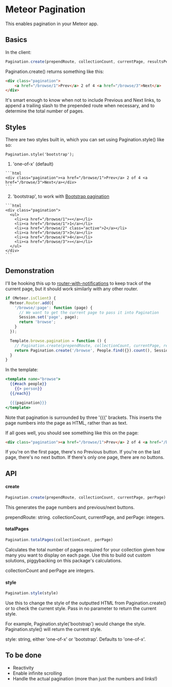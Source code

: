 Meteor Pagination
==============================================

This enables pagination in your Meteor app.

## Basics

In the client:

```js
Pagination.create(prependRoute, collectionCount, currentPage, resultsPerPage);
```

Pagination.create() returns something like this:

```html
<div class="pagination">
    <a href="/browse/1">Prev</a> 2 of 4 <a href="/browse/3">Next</a>
</div>
```

It's smart enough to know when not to include Previous and Next links, to append a trailing slash to the prepended route when necessary, and to determine the total number of pages.

## Styles

There are two styles built in, which you can set using Pagination.style() like so:

    Pagination.style('bootstrap');

  1. 'one-of-x' (default)

    ```html
    <div class="pagination"><a href="/browse/1">Prev</a> 2 of 4 <a href="/browse/3">Next</a></div>
    ```
  
  2. 'bootstrap', to work with [Bootstrap pagination](http://twitter.github.com/bootstrap/components.html#pagination) 

    ```html
    <div class="pagination">
      <ul>
        <li><a href="/browse/1">«</a></li>
        <li><a href="/browse/1">1</a></li>
        <li><a href="/browse/2" class="active">2</a></li>
        <li><a href="/browse/3">3</a></li>
        <li><a href="/browse/4">4</a></li>
        <li><a href="/browse/3">»</a></li>
      </ul>
    </div>
    ``` 

## Demonstration

I'll be hooking this up to [router-with-notifications](https://github.com/egtann/meteor-router) to keep track of the current page, but it should work similarly with any other router.

```js
if (Meteor.isClient) {
  Meteor.Router.add({
    '/browse/:page': function (page) {
      // We want to get the current page to pass it into Pagination
      Session.set('page', page);
      return 'browse';
    }
  });

  Template.browse.pagination = function () {
    // Pagination.create(prependRoute, collectionCount, currentPage, resultsPerPage);
    return Pagination.create('/browse', People.find({}).count(), Session.get('page'), 8);
  }
}
```

In the template:

```handlebars
<template name="browse">
  {{#each people}}
    {{> person}}
  {{/each}}

  {{{pagination}}}
</template>
```

Note that pagination is surrounded by three '{{{' brackets. This inserts the page numbers into the page as HTML, rather than as text.

If all goes well, you should see something like this on the page:

```html
<div class="pagination"><a href="/browse/1">Prev</a> 2 of 4 <a href="/browse/3">Next</a></div>
```

If you're on the first page, there's no Previous button. If you're on the last page, there's no next button. If there's only one page, there are no buttons.

## API

#### create

```js
Pagination.create(prependRoute, collectionCount, currentPage, perPage)
```

This generates the page numbers and previous/next buttons.

prependRoute: string.
collectionCount, currentPage, and perPage: integers.

#### totalPages

```js
Pagination.totalPages(collectionCount, perPage)
```

Calculates the total number of pages required for your collection given how many you want to display on each page. Use this to build out custom solutions, piggybacking on this package's calculations.

collectionCount and perPage are integers.

#### style

```js
Pagination.style(style)
```

Use this to change the style of the outputted HTML from Pagination.create() or to check the current style. Pass in no parameter to return the current style.

For example, Pagination.style('bootstrap') would change the style. Pagination.style() will return the current style.

style: string, either 'one-of-x' or 'bootstrap'. Defaults to 'one-of-x'.

## To be done

  - Reactivity
  - Enable infinite scrolling
  - Handle the actual pagination (more than just the numbers and links!)

